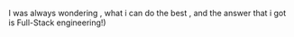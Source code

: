 I was always wondering , what i can do the best , and the answer that i got is Full-Stack engineering!)
